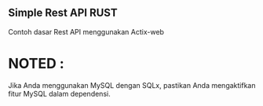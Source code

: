 ## Simple Rest API RUST

Contoh dasar Rest API menggunakan Actix-web

# NOTED : 
Jika Anda menggunakan MySQL dengan SQLx, pastikan Anda mengaktifkan fitur MySQL dalam dependensi.
